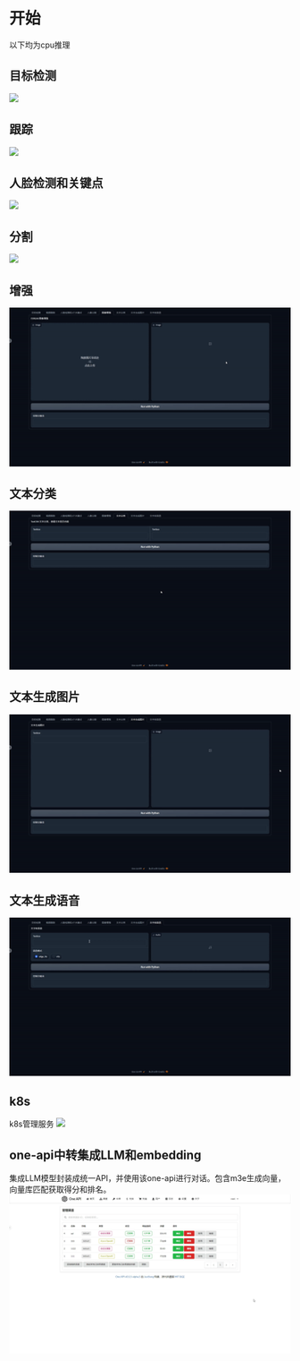 
# 开始
以下均为cpu推理

## 目标检测

![](images/det.gif)

## 跟踪

![](images/track.gif)

## 人脸检测和关键点

![](images/face_det.gif)

## 分割

![](images/human_seg.gif)

## 增强

![](images/enhance.gif)

## 文本分类

![](images/text_cls.gif)

## 文本生成图片

![](images/txt2img.gif)

## 文本生成语音

![](images/txt2wav.gif)

## k8s
k8s管理服务
![](images/k8s.gif)

## one-api中转集成LLM和embedding
集成LLM模型封装成统一API，并使用该one-api进行对话。包含m3e生成向量，向量库匹配获取得分和排名。
![](images/one-api.gif)
